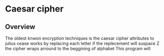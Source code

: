 # Caesar cipher

## Overview
The oldest knwon encryption techniques is the caesar cipher attributes to julius cease works by replacing each letter if the replecement will suspace Z the cipher wraps arround to the beggining of alphabet 
This program will 
